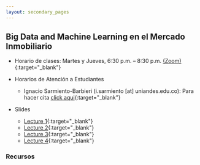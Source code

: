 ```yaml
---
layout: secondary_pages
---
```


## Big Data and Machine Learning en el Mercado Inmobiliario 


- Horario de clases: Martes y Jueves, 6:30 p.m. – 8:30 p.m. [(Zoom)](https://uniandes-edu-co.zoom.us/j/87832981340){:target="_blank"}
- Horarios de Atención a Estudiantes
	- Ignacio Sarmiento-Barbieri (i.sarmiento [at] uniandes.edu.co): Para hacer cita [click aqui](https://calendly.com/i-sarmiento/horarios-atencion-estudiantes){:target="_blank"}
	

- Slides
	- [Lecture 1](BDML/Lecture1.pdf){:target="_blank"}
	- [Lecture 2](BDML/Lecture2.pdf){:target="_blank"}
	- [Lecture 3](BDML/Lecture3.pdf){:target="_blank"}
	- [Lecture 4](BDML/Lecture4.pdf){:target="_blank"}


 
### Recursos
